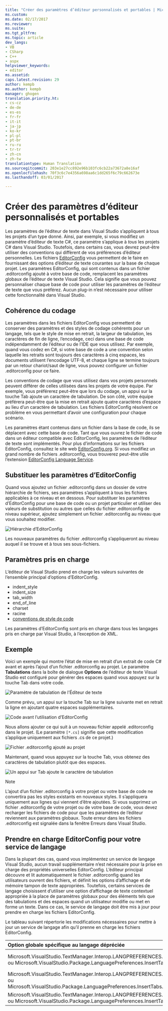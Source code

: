 ```yaml
---
title: "Créer des paramètres d’éditeur personnalisés et portables | Microsoft Docs"
ms.custom: 
ms.date: 02/17/2017
ms.reviewer: 
ms.suite: 
ms.tgt_pltfrm: 
ms.topic: article
dev_langs:
- VB
- CSharp
- C++
- aspx
helpviewer_keywords:
- editor
ms.assetid: 
caps.latest.revision: 29
author: kempb
ms.author: kempb
manager: ghogen
translation.priority.ht:
- cs-cz
- de-de
- es-es
- fr-fr
- it-it
- ja-jp
- ko-kr
- pl-pl
- pt-br
- ru-ru
- tr-tr
- zh-cn
- zh-tw
translationtype: Human Translation
ms.sourcegitcommit: 203e1e27cc892e96b103fc6cb22a73672a8e16af
ms.openlocfilehash: 70f3c6c7e4356a698aa6c1dd265f6c79c662673e
ms.lasthandoff: 03/01/2017

---
```

# <a name="create-portable-custom-editor-settings"></a>Créer des paramètres d’éditeur personnalisés et portables
Les paramètres de l’éditeur de texte dans Visual Studio s’appliquent à tous les projets d’un type donné. Ainsi, par exemple, si vous modifiez un paramètre d’éditeur de texte C#, ce paramètre s’applique à *tous* les projets C# dans Visual Studio. Toutefois, dans certains cas, vous devrez peut-être utiliser des conventions qui diffèrent de vos préférences d’éditeur personnelles. Les fichiers [EditorConfig](http://editorconfig.org/) vous permettent de le faire en fournissant des options d’éditeur de texte courantes sur la base de chaque projet. Les paramètres EditorConfig, qui sont contenus dans un fichier .editorconfig ajouté à votre base de code, remplacent les paramètres globaux de l’éditeur de texte Visual Studio. Cela signifie que vous pouvez personnaliser chaque base de code pour utiliser les paramètres de l’éditeur de texte que vous préférez. Aucun plug-in n’est nécessaire pour utiliser cette fonctionnalité dans Visual Studio.

## <a name="coding-consistency"></a>Cohérence du codage
Les paramètres dans les fichiers EditorConfig vous permettent de conserver des paramètres et des styles de codage cohérents pour un langage, tels que le style de mise en retrait, la largeur de tabulation, les caractères de fin de ligne, l’encodage, ceci dans une base de code indépendamment de l’éditeur ou de l’IDE que vous utilisez. Par exemple, quand vous codez en C#, si votre base de code a une convention selon laquelle les retraits sont toujours des caractères à cinq espaces, les documents utilisent l’encodage UTF-8, et chaque ligne se termine toujours par un retour chariot/saut de ligne, vous pouvez configurer un fichier .editorconfig pour ce faire.

Les conventions de codage que vous utilisez dans vos projets personnels peuvent différer de celles utilisées dans les projets de votre équipe. Par exemple, vous préférerez peut-être que lors du codage, un appui sur la touche Tab ajoute un caractère de tabulation. De son côté, votre équipe préférera peut-être que la mise en retrait ajoute quatre caractères d’espace au lieu d’un caractère de tabulation. Les fichiers EditorConfig résolvent ce problème en vous permettant d’avoir une configuration pour chaque scénario.

Les paramètres étant contenus dans un fichier dans la base de code, ils se déplacent avec cette base de code. Tant que vous ouvrez le fichier de code dans un éditeur compatible avec EditorConfig, les paramètres de l’éditeur de texte sont implémentés. Pour plus d’informations sur les fichiers EditorConfig, consultez le site web [EditorConfig.org](http://editorconfig.org/). Si vous modifiez un grand nombre de fichiers .editorconfig, vous trouverez peut-être utile l’extension [EditorConfig Language Service](https://marketplace.visualstudio.com/items?itemName=MadsKristensen.EditorConfig).

## <a name="override-editorconfig-settings"></a>Substituer les paramètres d’EditorConfig
Quand vous ajoutez un fichier .editorconfig dans un dossier de votre hiérarchie de fichiers, ses paramètres s’appliquent à tous les fichiers applicables à ce niveau et en dessous. Pour substituer les paramètres d’EditorConfig pour une base de code ou un projet particulier et utiliser des valeurs de substitution ou autres que celles du fichier .editorconfig de niveau supérieur, ajoutez simplement un fichier .editorconfig au niveau que vous souhaitez modifier.

![Hiérarchie d’EditorConfig](../ide/media/vside_editorconfig_hierarchy.png)

Les nouveaux paramètres du fichier .editorconfig s’appliqueront au niveau auquel il se trouve et à tous ses sous-fichiers.

## <a name="supported-settings"></a>Paramètres pris en charge
L’éditeur de Visual Studio prend en charge les valeurs suivantes de l’ensemble principal d’options d’EditorConfig.
- indent_style
- indent_size
- tab_width
- end_of_line
- charset
- racine
- [conventions de style de code](../ide/editorconfig-code-style-settings-reference.md)

Les paramètres d’EditorConfig sont pris en charge dans tous les langages pris en charge par Visual Studio, à l’exception de XML.

## <a name="example"></a>Exemple
Voici un exemple qui montre l’état de mise en retrait d’un extrait de code C# avant et après l’ajout d’un fichier .editorconfig au projet. Le paramètre **Tabulations** dans la boîte de dialogue **Options** de l’éditeur de texte Visual Studio est configuré pour générer des espaces quand vous appuyez sur la touche Tab dans votre code.

![Paramètre de tabulation de l’Éditeur de texte](../ide/media/vside_editorconfig_tabsetting.png)

Comme prévu, un appui sur la touche Tab sur la ligne suivante met en retrait la ligne en ajoutant quatre espaces supplémentaires.

![Code avant l’utilisation d’EditorConfig](../ide/media/vside_editorconfig_before.png)

Nous allons ajouter ce qui suit à un nouveau fichier appelé .editorconfig dans le projet. (Le paramètre `[*.cs]` signifie que cette modification s’applique uniquement aux fichiers .cs de ce projet.)

![Fichier .editorconfig ajouté au projet](../ide/media/vside_editorconfig_addconfig.png)

Maintenant, quand vous appuyez sur la touche Tab, vous obtenez des caractères de tabulation plutôt que des espaces.

![Un appui sur Tab ajoute le caractère de tabulation](../ide/media/vside_editorconfig_tab.png)

> [!NOTE]
>  L’ajout d’un fichier .editorconfig à votre projet ou votre base de code ne convertira pas les styles existants en nouveaux styles. Il s’appliquera uniquement aux lignes qui viennent d’être ajoutées. Si vous supprimez un fichier .editorconfig de votre projet ou de votre base de code, vous devez recharger les fichiers de code pour que les paramètres de l’éditeur reviennent aux paramètres globaux. Toute erreur dans les fichiers .editorconfig est signalée dans la fenêtre Erreurs dans Visual Studio.

## <a name="support-editorconfig-for-your-language-service"></a>Prendre en charge EditorConfig pour votre service de langage

Dans la plupart des cas, quand vous implémentez un service de langage Visual Studio, aucun travail supplémentaire n’est nécessaire pour la prise en charge des propriétés universelles EditorConfig. L’éditeur principal découvre et lit automatiquement le fichier .editorconfig quand les utilisateurs ouvrent des fichiers, et définit les options d’affichage et de mémoire tampon de texte appropriées. Toutefois, certains services de langage choisissent d’utiliser une option d’affichage de texte contextuel appropriée à la place de paramètres globaux pour des éléments tels que des tabulations et des espaces quand un utilisateur modifie ou met en forme un texte. Dans ce cas, le service de langage doit être mis à jour pour prendre en charge les fichiers EditorConfig.

Le tableau suivant répertorie les modifications nécessaires pour mettre à jour un service de langage afin qu’il prenne en charge les fichiers EditorConfig.

| Option globale spécifique au langage dépréciée | Option contextuelle de remplacement |
| :------------- | :------------- |
| Microsoft.VisualStudio.TextManager.Interop.LANGPREFERENCES.fInsertTabs ou Microsoft.VisualStudio.Package.LanguagePreferences.InsertTabs | !textBufferOptions.GetOptionValue(DefaultOptions.ConvertTabsToSpacesOptionId) ou !textView.Options.GetOptionValue(DefaultOptions.ConvertTabsToSpacesOptionId) |
| Microsoft.VisualStudio.TextManager.Interop.LANGPREFERENCES.uIndentSize ou Microsoft.VisualStudio.Package.LanguagePreferences.InsertTabs.IndentSize | textBufferOptions.GetOptionValue(DefaultOptions. IndentSizeOptionId) ou textView.Options.GetOptionValue(DefaultOptions. IndentSizeOptionId) |
| Microsoft.VisualStudio.TextManager.Interop.LANGPREFERENCES.uTabSize ou Microsoft.VisualStudio.Package.LanguagePreferences.InsertTabs.TabSize | textBufferOptions.GetOptionValue(DefaultOptions.TabSizeOptionId) ou textView.Options.GetOptionValue(DefaultOptions.TabSizeOptionId) |

